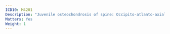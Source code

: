 ```yaml
---
ICD10: M4201
Description: "Juvenile osteochondrosis of spine: Occipito-atlanto-axial region"
Matters: Yes
Weight: 1
---
```


